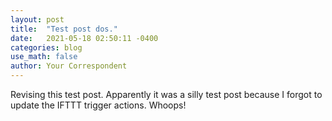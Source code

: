 ```yaml
---
layout: post
title:  "Test post dos."
date:   2021-05-18 02:50:11 -0400
categories: blog
use_math: false
author: Your Correspondent
---
```

Revising this test post. Apparently it was a silly test post because I forgot to update the IFTTT trigger actions. Whoops!